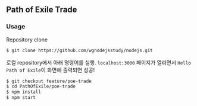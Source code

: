 ## Path of Exile Trade

### Usage

Repository clone
```bash
$ git clone https://github.com/wgnodejsstudy/nodejs.git
```

로컬 repository에서 아래 명령어를 실행. `localhost:3000` 페이지가 열리면서 `Hello Path of Exile`이 화면에 출력되면 성공!
```bash
$ git checkout feature/poe-trade
$ cd PathOfExile/poe-trade
$ npm install
$ npm start
```